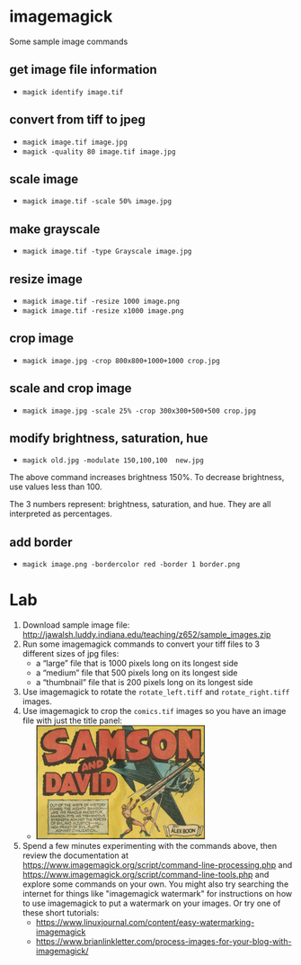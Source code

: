 # imagemagick

Some sample image commands

## get image file information

* `magick identify image.tif`

## convert from tiff to jpeg

* `magick image.tif image.jpg`
* `magick -quality 80 image.tif image.jpg`

## scale image

* `magick image.tif -scale 50% image.jpg`

## make grayscale

* `magick image.tif -type Grayscale image.jpg`


## resize image

* `magick image.tif -resize 1000 image.png`
* `magick image.tif -resize x1000 image.png`

## crop image

* `magick image.jpg -crop 800x800+1000+1000 crop.jpg`

## scale and crop image

* `magick image.jpg -scale 25% -crop 300x300+500+500 crop.jpg`

<!-- width: 1000 -->
<!-- height: x1000 -->

## modify brightness, saturation, hue

* `magick old.jpg -modulate 150,100,100  new.jpg`

The above command increases brightness 150%. To decrease brightness, use values less than 100.

The 3 numbers represent: brightness, saturation, and hue. They are all interpreted as percentages.


## add border

* `magick image.png -bordercolor red -border 1 border.png`


# Lab

1. Download sample image file: <http://jawalsh.luddy.indiana.edu/teaching/z652/sample_images.zip>
1. Run some imagemagick commands to convert your tiff files to 3 different sizes of jpg files:
	* a “large” file that is 1000 pixels long on its longest side
	* a “medium” file that 500 pixels long on its longest side
	* a “thumbnail” file that is 200 pixels long on its longest side
2. Use imagemagick to rotate the `rotate_left.tiff` and `rotate_right.tiff` images.
3. Use imagemagick to crop the `comics.tif` images so you have an image file with just the title panel:
	- ![Samson and David title panel](images/title_thumb.jpg)
2. Spend a few minutes experimenting with the commands above, then review the documentation at <https://www.imagemagick.org/script/command-line-processing.php> and <https://www.imagemagick.org/script/command-line-tools.php> and explore some commands on your own. You might also try searching the internet for things like "imagemagick watermark" for instructions on how to use imagemagick to put a watermark on your images. Or try one of these short tutorials:
	* <https://www.linuxjournal.com/content/easy-watermarking-imagemagick>
	* <https://www.brianlinkletter.com/process-images-for-your-blog-with-imagemagick/>





